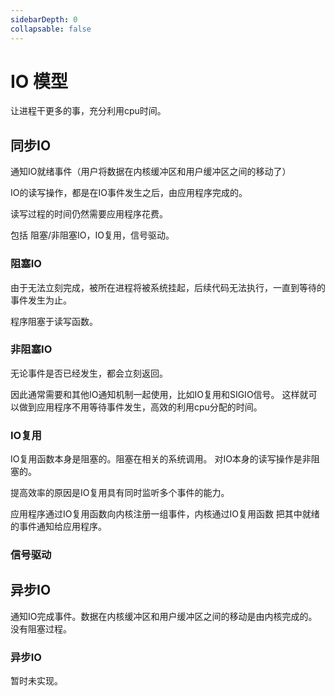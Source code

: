 ```yaml
---
sidebarDepth: 0
collapsable: false
---
```


# IO 模型

让进程干更多的事，充分利用cpu时间。

## 同步IO

通知IO就绪事件（用户将数据在内核缓冲区和用户缓冲区之间的移动了）

IO的读写操作，都是在IO事件发生之后，由应用程序完成的。

读写过程的时间仍然需要应用程序花费。

包括 阻塞/非阻塞IO，IO复用，信号驱动。

### 阻塞IO

由于无法立刻完成，被所在进程将被系统挂起，后续代码无法执行，一直到等待的事件发生为止。

程序阻塞于读写函数。

### 非阻塞IO

无论事件是否已经发生，都会立刻返回。

因此通常需要和其他IO通知机制一起使用，比如IO复用和SIGIO信号。
这样就可以做到应用程序不用等待事件发生，高效的利用cpu分配的时间。

### IO复用

IO复用函数本身是阻塞的。阻塞在相关的系统调用。
对IO本身的读写操作是非阻塞的。

提高效率的原因是IO复用具有同时监听多个事件的能力。

应用程序通过IO复用函数向内核注册一组事件，内核通过IO复用函数
把其中就绪的事件通知给应用程序。

### 信号驱动

## 异步IO

通知IO完成事件。数据在内核缓冲区和用户缓冲区之间的移动是由内核完成的。
没有阻塞过程。

### 异步IO

暂时未实现。
